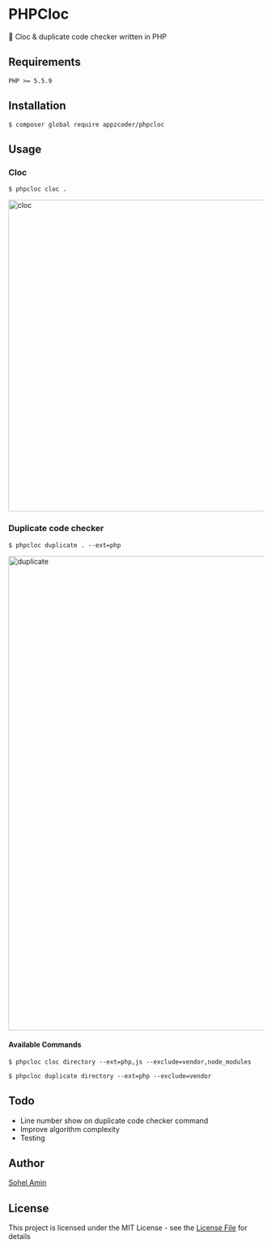
# PHPCloc
:rocket: Cloc & duplicate code checker written in PHP

## Requirements
    PHP >= 5.5.9

## Installation
```
$ composer global require appzcoder/phpcloc
```

## Usage
### Cloc
```
$ phpcloc cloc .
```
<img width="614" alt="cloc" src="https://user-images.githubusercontent.com/1708683/40279910-0c5d093e-5c6d-11e8-86e8-d78d59a4acbe.png">

### Duplicate code checker
```
$ phpcloc duplicate . --ext=php
```
<img width="935" alt="duplicate" src="https://user-images.githubusercontent.com/1708683/40279915-21336d30-5c6d-11e8-910c-e56e1349f5a6.png">

#### Available Commands
```
$ phpcloc cloc directory --ext=php,js --exclude=vendor,node_modules
```

```
$ phpcloc duplicate directory --ext=php --exclude=vendor
```

## Todo
- Line number show on duplicate code checker command
- Improve algorithm complexity
- Testing

## Author

[Sohel Amin](http://sohelamin.com)

## License

This project is licensed under the MIT License - see the [License File](LICENSE) for details
